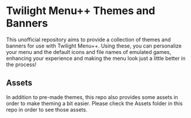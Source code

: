 # Twilight Menu++ Themes and Banners

This unofficial repository aims to provide a collection of themes and banners for use with Twilight Menu++. Using these, you can personalize your menu and the default icons and file names of emulated games, enhancing your experience and making the menu look just a little better in the process!

## Assets

In addition to pre-made themes, this repo also provides some assets in order to make theming a bit easier. Please check the Assets folder in this repo in order to see those assets.